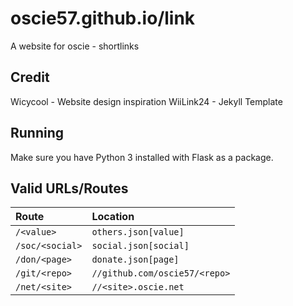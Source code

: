 # oscie57.github.io/link

A website for oscie - shortlinks

## Credit

Wicycool - Website design inspiration
WiiLink24 - Jekyll Template

## Running

Make sure you have Python 3 installed with Flask as a package.

## Valid URLs/Routes

| Route           | Location                      |
| :-------------- | :---------------------------- |
| `/<value>`      | `others.json[value]`          |
| `/soc/<social>` | `social.json[social]`         |
| `/don/<page>`   | `donate.json[page]`           |
| `/git/<repo>`   | `//github.com/oscie57/<repo>` |
| `/net/<site>`   | `//<site>.oscie.net`          |
